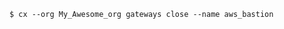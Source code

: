 <!-- layout:code post: gateway_example -->

```
$ cx --org My_Awesome_org gateways close --name aws_bastion
```
